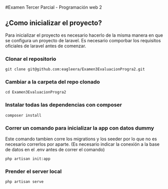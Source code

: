 #Examen Tercer Parcial - Programación web 2

## ¿Como inicializar el proyecto?
Para inicializar el proyecto es necesario hacerlo de la misma manera en que se configura un proyecto de laravel.
Es necesario comporbar los requisitos oficiales de laravel antes de comenzar.

### Clonar el repositorio
```
git clone git@github.com:eagleera/Examen3EvaluacionProgra2.git
```
### Cambiar a la carpeta del repo clonado
```
cd Examen3EvaluacionProgra2
```
### Instalar todas las dependencias con composer
```
composer install
```
### Correr un comando para inicializar la app con datos dummy
Este comando tambien corre los migrations y los seeder por lo que no es necesario correrlos por aparte. 
(Es necesario indicar la conexión a la base de datos en el .env antes de correr el comando)
```
php artisan init:app
```
### Prender el server local
```
php artisan serve
```